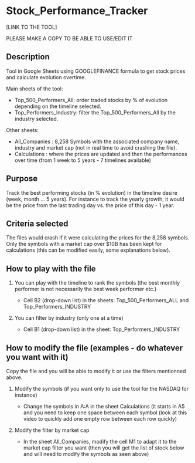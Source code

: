 # Stock_Performance_Tracker

[LINK TO THE TOOL]

PLEASE MAKE A COPY TO BE ABLE TO USE/EDIT IT

## Description

Tool in Google Sheets using GOOGLEFINANCE formula to get stock prices and calculate evolution overtime.

Main sheets of the tool:

- Top_500_Performers_All: order traded stocks by % of evolution depending on the timeline selected.
- Top_Performers_Industry: filter the Top_500_Performers_All by the industry selected.

Other sheets:

- All_Companies : 8,258 Symbols with the associated company name, industry and market cap (not in real time to avoid crashing the file).
- Calculations : where the prices are updated and then the performances over time (from 1 week to 5 years - 7 timelines available)

## Purpose

Track the best performing stocks (in % evolution) in the timeline desire (week, month ... 5 years).
For instance to track the yearly growth, it would be the price from the last trading day vs. the price of this day - 1 year.

## Criteria selected

The files would crash if it were calculating the prices for the 8,258 symbols. Only the symbols with a market cap over $10B has been kept for calculations (this can be modified easily, some explanations below).

## How to play with the file

1. You can play with the timeline to rank the symbols (the best monthly performer is not necessarily the best week performer etc.)
    - Cell B2 (drop-down list) in the sheets: Top_500_Performers_ALL and Top_Performers_INDUSTRY

2. You can filter by industry (only one at a time)
    - Cell B1 (drop-down list) in the sheet: Top_Performers_INDUSTRY

## How to modify the file (examples - do whatever you want with it)

Copy the file and you will be able to modify it or use the filters mentionned above.

1. Modify the symbols (if you want only to use the tool for the NASDAQ for instance)
    - Change the symbols in A:A in the sheet Calculations (it starts in A5 and you need to keep one space between each symbol (look at this video to quickly add one empty row between each row quickly)

2. Modify the filter by market cap
    - In the sheet All_Companies, modify the cell M1 to adapt it to the market cap filter you want (then you will get the list of stock below and will need to modify the symbols as seen above)
